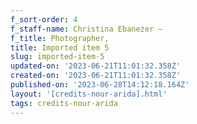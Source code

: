```yaml
---
f_sort-order: 4
f_staff-name: Christina Ebanezer –
f_title: Photographer,
title: Imported item 5
slug: imported-item-5
updated-on: '2023-06-21T11:01:32.358Z'
created-on: '2023-06-21T11:01:32.358Z'
published-on: '2023-06-28T14:12:18.164Z'
layout: '[credits-nour-arida].html'
tags: credits-nour-arida
---
```



